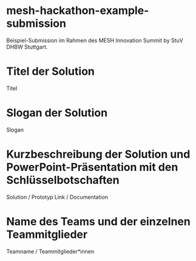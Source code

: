 # mesh-hackathon-example-submission

Beispiel-Submission im Rahmen des MESH Innovation Summit by StuV DHBW Stuttgart.

# Titel der Solution

Titel

# Slogan der Solution

Slogan

# Kurzbeschreibung der Solution und PowerPoint-Präsentation mit den Schlüsselbotschaften

Solution / Prototyp Link / Documentation

# Name des Teams und der einzelnen Teammitglieder

Teamname / Teammitglieder*innen
